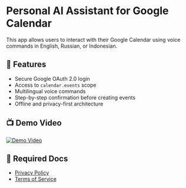 # Personal AI Assistant for Google Calendar

This app allows users to interact with their Google Calendar using voice commands in English, Russian, or Indonesian.

## 🔐 Features

- Secure Google OAuth 2.0 login
- Access to `calendar.events` scope
- Multilingual voice commands
- Step-by-step confirmation before creating events
- Offline and privacy-first architecture

## 📺 Demo Video

[![Demo Video](https://img.youtube.com/vi/hLkLAp8mais/0.jpg)](https://youtu.be/hLkLAp8mais)

## 📄 Required Docs

- [Privacy Policy](https://gormonboza.github.io/personal-ai-assistant-google-calendar-interactive-villa-policy/privacy_policy.html)
- [Terms of Service](https://gormonboza.github.io/personal-ai-assistant-google-calendar-interactive-villa-policy/terms_of_service.html)
